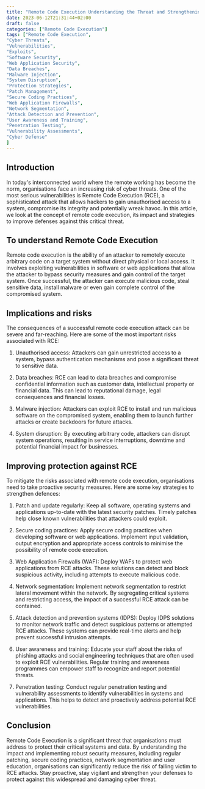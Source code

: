 ```yaml
---
title: "Remote Code Execution Understanding the Threat and Strengthening Defences"
date: 2023-06-12T21:31:44+02:00
draft: false
categories: ["Remote Code Execution"]
tags: ["Remote Code Execution",
"Cyber Threats",
"Vulnerabilities",
"Exploits",
"Software Security",
"Web Application Security",
"Data Breaches",
"Malware Injection",
"System Disruption",
"Protection Strategies",
"Patch Management",
"Secure Coding Practices",
"Web Application Firewalls",
"Network Segmentation",
"Attack Detection and Prevention",
"User Awareness and Training",
"Penetration Testing",
"Vulnerability Assessments",
"Cyber Defense"
]
---
```


## Introduction

In today's interconnected world where the remote working has become the norm, organisations face an increasing risk of cyber threats. One of the most serious vulnerabilities is Remote Code Execution (RCE), a sophisticated attack that allows hackers to gain unauthorised access to a system, compromise its integrity and potentially wreak havoc. In this article, we look at the concept of remote code execution, its impact and strategies to improve defenses against this critical threat.



## To understand Remote Code Execution

Remote code execution is the ability of an attacker to remotely execute arbitrary code on a target system without direct physical or local access. It involves exploiting vulnerabilities in software or web applications that allow the attacker to bypass security measures and gain control of the target system. Once successful, the attacker can execute malicious code, steal sensitive data, install malware or even gain complete control of the compromised system.



## Implications and risks

The consequences of a successful remote code execution attack can be severe and far-reaching. Here are some of the most important risks associated with RCE:



1. Unauthorised access: Attackers can gain unrestricted access to a system, bypass authentication mechanisms and pose a significant threat to sensitive data.



1. Data breaches: RCE can lead to data breaches and compromise confidential information such as customer data, intellectual property or financial data. This can lead to reputational damage, legal consequences and financial losses.



1. Malware injection: Attackers can exploit RCE to install and run malicious software on the compromised system, enabling them to launch further attacks or create backdoors for future attacks.



1. System disruption: By executing arbitrary code, attackers can disrupt system operations, resulting in service interruptions, downtime and potential financial impact for businesses.



## Improving protection against RCE

To mitigate the risks associated with remote code execution, organisations need to take proactive security measures. Here are some key strategies to strengthen defences:



1. Patch and update regularly: Keep all software, operating systems and applications up-to-date with the latest security patches. Timely patches help close known vulnerabilities that attackers could exploit.



1. Secure coding practices: Apply secure coding practices when developing software or web applications. Implement input validation, output encryption and appropriate access controls to minimise the possibility of remote code execution.



1. Web Application Firewalls (WAF): Deploy WAFs to protect web applications from RCE attacks. These solutions can detect and block suspicious activity, including attempts to execute malicious code.



1. Network segmentation: Implement network segmentation to restrict lateral movement within the network. By segregating critical systems and restricting access, the impact of a successful RCE attack can be contained.



1. Attack detection and prevention systems (IDPS): Deploy IDPS solutions to monitor network traffic and detect suspicious patterns or attempted RCE attacks. These systems can provide real-time alerts and help prevent successful intrusion attempts.



1. User awareness and training: Educate your staff about the risks of phishing attacks and social engineering techniques that are often used to exploit RCE vulnerabilities. Regular training and awareness programmes can empower staff to recognize and report potential threats.



1. Penetration testing: Conduct regular penetration testing and vulnerability assessments to identify vulnerabilities in systems and applications. This helps to detect and proactively address potential RCE vulnerabilities.



## Conclusion

Remote Code Execution is a significant threat that organisations must address to protect their critical systems and data. By understanding the impact and implementing robust security measures, including regular patching, secure coding practices, network segmentation and user education, organisations can significantly reduce the risk of falling victim to RCE attacks. Stay proactive, stay vigilant and strengthen your defenses to protect against this widespread and damaging cyber threat.